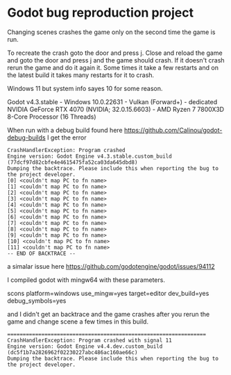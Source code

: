 # Godot bug reproduction project

Changing scenes crashes the game only on the second time the game is run.

To recreate the crash goto the door and press j. Close and reload the game and
goto the door and press j and the game should crash. If it doesn't crash rerun
the game and do it again it. Some times it take a few restarts and on the latest
build it takes many restarts for it to crash.

Windows 11 but system info sayes 10 for some reason.

Godot v4.3.stable - Windows 10.0.22631 - Vulkan (Forward+) - dedicated NVIDIA GeForce RTX 4070 (NVIDIA; 32.0.15.6603) - AMD Ryzen 7 7800X3D 8-Core Processor (16 Threads)

When run with a debug build found here
https://github.com/Calinou/godot-debug-builds I get the error

```
CrashHandlerException: Program crashed
Engine version: Godot Engine v4.3.stable.custom_build (77dcf97d82cbfe4e4615475fa52ca03da645dbd8)
Dumping the backtrace. Please include this when reporting the bug to the project developer.
[0] <couldn't map PC to fn name>
[1] <couldn't map PC to fn name>
[2] <couldn't map PC to fn name>
[3] <couldn't map PC to fn name>
[4] <couldn't map PC to fn name>
[5] <couldn't map PC to fn name>
[6] <couldn't map PC to fn name>
[7] <couldn't map PC to fn name>
[8] <couldn't map PC to fn name>
[9] <couldn't map PC to fn name>
[10] <couldn't map PC to fn name>
[11] <couldn't map PC to fn name>
-- END OF BACKTRACE --
```

a simalar issue here
https://github.com/godotengine/godot/issues/94112

I compiled godot with mingw64 with these parameters.

scons platform=windows use_mingw=yes target=editor dev_build=yes debug_symbols=yes

and I didn't get an backtrace and the game crashes after you rerun the game and
change scene a few times in this build.
```
================================================================
CrashHandlerException: Program crashed with signal 11
Engine version: Godot Engine v4.4.dev.custom_build (dc5f1b7a2826962f02230227abc486ac160ae66c)
Dumping the backtrace. Please include this when reporting the bug to the project developer.
```